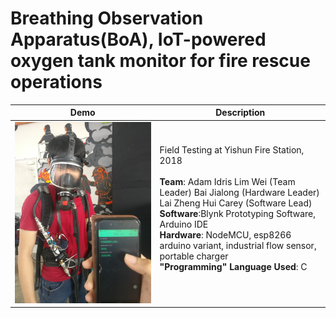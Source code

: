 # Breathing Observation Apparatus(BoA), IoT-powered oxygen tank monitor for fire rescue operations


Demo             |  Description
:-------------------------:|:-------------------------:
![BoA SCDF Innovation Challenge](https://github.com/careylzh/SCDF_BoA/blob/master/SCDF_BoA.JPG) | <div align="left">Field Testing at Yishun Fire Station, 2018<br/> <br/>  __Team__: Adam Idris Lim Wei (Team Leader) Bai Jialong (Hardware Leader) Lai Zheng Hui Carey (Software Lead) <br/> __Software__:Blynk Prototyping Software, Arduino IDE <br/> __Hardware__: NodeMCU, esp8266 arduino variant, industrial flow sensor, portable charger <br/> __"Programming" Language Used__: C <br/> <br/> </div>
